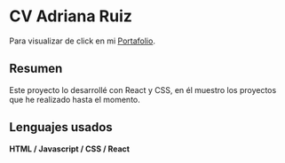 # CV Adriana Ruiz

Para visualizar de click en mi [Portafolio](https://cv-adriana-ruiz.netlify.app/).

## Resumen
Este proyecto lo desarrollé con React y CSS, en él muestro los proyectos que he realizado hasta el momento.

## Lenguajes usados

**HTML / Javascript / CSS / React** 
